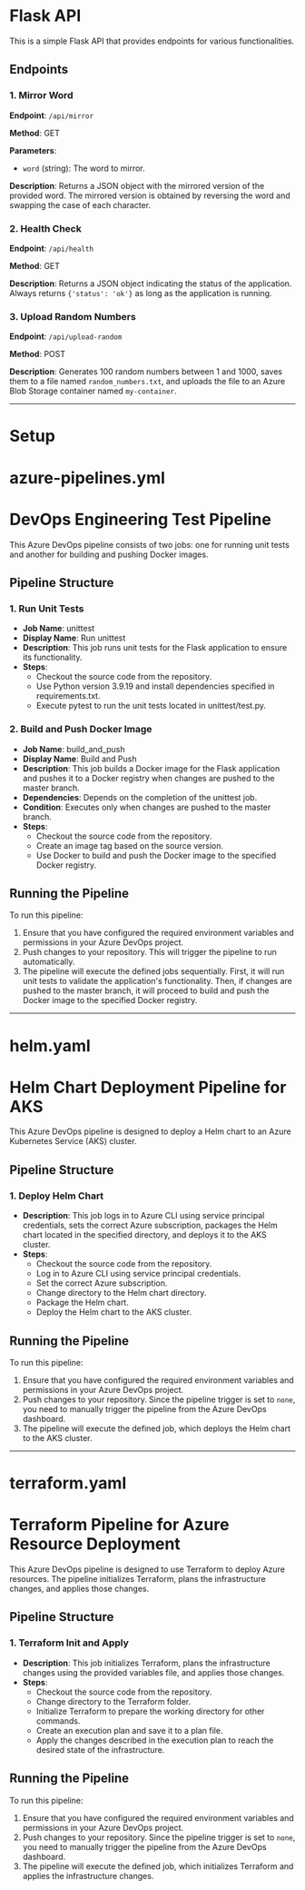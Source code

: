 # Flask API

This is a simple Flask API that provides endpoints for various functionalities.

## Endpoints

### 1. Mirror Word

**Endpoint**: `/api/mirror`

**Method**: GET

**Parameters**:
- `word` (string): The word to mirror.

**Description**:
Returns a JSON object with the mirrored version of the provided word. The mirrored version is obtained by reversing the word and swapping the case of each character.

### 2. Health Check

**Endpoint**: `/api/health`

**Method**: GET

**Description**:
Returns a JSON object indicating the status of the application. Always returns `{'status': 'ok'}` as long as the application is running.

### 3. Upload Random Numbers

**Endpoint**: `/api/upload-random`

**Method**: POST

**Description**:
Generates 100 random numbers between 1 and 1000, saves them to a file named `random_numbers.txt`, and uploads the file to an Azure Blob Storage container named `my-container`.

---

# Setup

# azure-pipelines.yml
# DevOps Engineering Test Pipeline

This Azure DevOps pipeline consists of two jobs: one for running unit tests and another for building and pushing Docker images.

## Pipeline Structure

### 1. Run Unit Tests

- **Job Name**: unittest
- **Display Name**: Run unittest
- **Description**: This job runs unit tests for the Flask application to ensure its functionality.
- **Steps**:
  - Checkout the source code from the repository.
  - Use Python version 3.9.19 and install dependencies specified in requirements.txt.
  - Execute pytest to run the unit tests located in unittest/test.py.

### 2. Build and Push Docker Image

- **Job Name**: build_and_push
- **Display Name**: Build and Push
- **Description**: This job builds a Docker image for the Flask application and pushes it to a Docker registry when changes are pushed to the master branch.
- **Dependencies**: Depends on the completion of the unittest job.
- **Condition**: Executes only when changes are pushed to the master branch.
- **Steps**:
  - Checkout the source code from the repository.
  - Create an image tag based on the source version.
  - Use Docker to build and push the Docker image to the specified Docker registry.

## Running the Pipeline

To run this pipeline:
1. Ensure that you have configured the required environment variables and permissions in your Azure DevOps project.
2. Push changes to your repository. This will trigger the pipeline to run automatically.
3. The pipeline will execute the defined jobs sequentially. First, it will run unit tests to validate the application's functionality. Then, if changes are pushed to the master branch, it will proceed to build and push the Docker image to the specified Docker registry.

---

# helm.yaml
# Helm Chart Deployment Pipeline for AKS

This Azure DevOps pipeline is designed to deploy a Helm chart to an Azure Kubernetes Service (AKS) cluster.

## Pipeline Structure

### 1. Deploy Helm Chart

- **Description**: This job logs in to Azure CLI using service principal credentials, sets the correct Azure subscription, packages the Helm chart located in the specified directory, and deploys it to the AKS cluster.
- **Steps**:
  - Checkout the source code from the repository.
  - Log in to Azure CLI using service principal credentials.
  - Set the correct Azure subscription.
  - Change directory to the Helm chart directory.
  - Package the Helm chart.
  - Deploy the Helm chart to the AKS cluster.

## Running the Pipeline

To run this pipeline:
1. Ensure that you have configured the required environment variables and permissions in your Azure DevOps project.
2. Push changes to your repository. Since the pipeline trigger is set to `none`, you need to manually trigger the pipeline from the Azure DevOps dashboard.
3. The pipeline will execute the defined job, which deploys the Helm chart to the AKS cluster.

---

# terraform.yaml
# Terraform Pipeline for Azure Resource Deployment

This Azure DevOps pipeline is designed to use Terraform to deploy Azure resources. The pipeline initializes Terraform, plans the infrastructure changes, and applies those changes.

## Pipeline Structure

### 1. Terraform Init and Apply

- **Description**: This job initializes Terraform, plans the infrastructure changes using the provided variables file, and applies those changes.
- **Steps**:
  - Checkout the source code from the repository.
  - Change directory to the Terraform folder.
  - Initialize Terraform to prepare the working directory for other commands.
  - Create an execution plan and save it to a plan file.
  - Apply the changes described in the execution plan to reach the desired state of the infrastructure.

## Running the Pipeline

To run this pipeline:
1. Ensure that you have configured the required environment variables and permissions in your Azure DevOps project.
2. Push changes to your repository. Since the pipeline trigger is set to `none`, you need to manually trigger the pipeline from the Azure DevOps dashboard.
3. The pipeline will execute the defined job, which initializes Terraform and applies the infrastructure changes.






